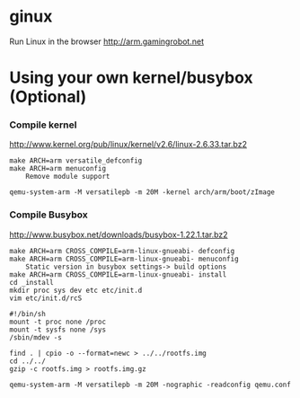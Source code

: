 ginux
===
Run Linux in the browser
http://arm.gamingrobot.net

Using your own kernel/busybox (Optional)
===

### Compile kernel
http://www.kernel.org/pub/linux/kernel/v2.6/linux-2.6.33.tar.bz2
```
make ARCH=arm versatile_defconfig
make ARCH=arm menuconfig
	Remove module support
```

```
qemu-system-arm -M versatilepb -m 20M -kernel arch/arm/boot/zImage
```

### Compile Busybox
http://www.busybox.net/downloads/busybox-1.22.1.tar.bz2

```
make ARCH=arm CROSS_COMPILE=arm-linux-gnueabi- defconfig
make ARCH=arm CROSS_COMPILE=arm-linux-gnueabi- menuconfig
	Static version in busybox settings-> build options
make ARCH=arm CROSS_COMPILE=arm-linux-gnueabi- install
cd _install
mkdir proc sys dev etc etc/init.d
vim etc/init.d/rcS
```

```
#!/bin/sh
mount -t proc none /proc
mount -t sysfs none /sys
/sbin/mdev -s
```

```
find . | cpio -o --format=newc > ../../rootfs.img
cd ../../
gzip -c rootfs.img > rootfs.img.gz
```

```
qemu-system-arm -M versatilepb -m 20M -nographic -readconfig qemu.conf
```
